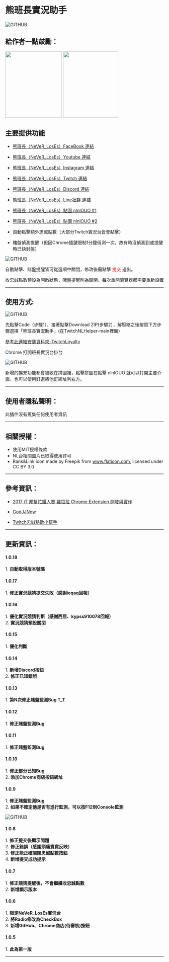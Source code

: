 # 熊班長實況助手

![GITHUB]( https://github.com/JinWei0811/NLHelper/blob/main/interface.gif "interface")

## 給作者一點鼓勵：
<img src="https://github.com/JinWei0811/NLHelper/blob/main/JKOPay.png" width=180 height=211>
<img src="https://github.com/JinWei0811/NLHelper/blob/main/Linepay.png" width=175 height=211>

## 主要提供功能
- <p><a href="https://www.facebook.com/NeVeRLosEs">熊班長（NeVeR_LosEs）FaceBook 連結</a></p>
- <p><a href="https://www.youtube.com/channel/UCRdJzOsu4MwKmY04vfAIDHw">熊班長（NeVeR_LosEs）Youtube 連結</a></p>
- <p><a href="https://www.instagram.com/nln1nl/?hl=zh-tw">熊班長（NeVeR_LosEs）Instagram 連結</a></p>
- <p><a href="https://www.twitch.tv/never_loses">熊班長（NeVeR_LosEs）Twitch 連結</a></p>
- <p><a href="https://discord.com/invite/Ycf9Gsxy2A">熊班長（NeVeR_LosEs）Discord 連結</a></p>
- <p><a href="https://reurl.cc/Ldp8L4">熊班長（NeVeR_LosEs）Line社群 連結</a></p>
- <p><a href="https://store.line.me/stickershop/product/13117151/zh-Hant">熊班長（NeVeR_LosEs）貼圖 nlnlOUO #1</a></p>
- <p><a href="https://store.line.me/stickershop/product/14696383/zh-Hant">熊班長（NeVeR_LosEs）貼圖 nlnlOUO #2</a></p>

- 自動點擊額外忠誠點數（大部分Twitch實況台皆會點擊）
- 賭盤偵測提醒（但因Chrome插鍵限制1分鐘偵測一次，故有時沒偵測到或提醒時已快封盤）

![GITHUB]( https://github.com/JinWei0811/TwitchNLHelper/blob/main/Notification.png "notification")
<p>自動點擊、賭盤提醒皆可從選項中關閉，修改後需點擊 <font color=#FF0000>提交</font> 送出。</p>
<p>收忠誠點數預設為開啟狀態，賭盤提醒則為關閉。每次重開瀏覽器都需要重新設置</p>
<hr>

## 使用方式:
![GITHUB]( https://github.com/JinWei0811/TwitchNLHelper/blob/main/Github_Download.png "introduction")

<p>先點擊Code（步驟1），接著點擊Download ZIP(步驟2），解壓縮之後按照下方步驟選擇「熊班長實況助手」(在TwitchNLHelper-main裡面）</p>

<p><a href="https://www.alexclassroom.com/internet/google/google-chrome/how-to-manually-install-chrome-extension/">參考此連結安裝資料夾-TwitchLoyalty</a></p>

<p>Chrome 打開班長實況台掛台</p>

![GITHUB]( https://github.com/JinWei0811/TwitchNLHelper/blob/main/Introduction.png "introduction")
<p>新增的擴充功能都會被收在拼圖裡，點擊拼圖在點擊 nlnlOUO 就可以打開主要介面，也可以使用釘選將他釘網址列右方。</p>

<hr>

## 使用者隱私聲明：
此插件沒有蒐集任何使用者資訊

<hr>

## 相關授權：
* 使用MIT授權條款
* NL台相關圖片已取得使用許可
* Rank&Link icon made by Freepik from www.flaticon.com, licensed under CC BY 3.0

<hr>

## 參考資訊：
* <p><a href="https://ithelp.ithome.com.tw/users/20079450/ironman/1149">2017 iT 邦幫忙鐵人賽 羅拉拉 Chrome Extension 開發與實作</a></p>
* <p><a href="https://github.com/kakapontw/GodJJNow">GodJJNow</a></p>
* <p><a href="https://github.com/sky7st/TwitchAutoLoyalty">Twitch忠誠點數小幫手</a></p>


<hr>

## 更新資訊：

<h4>1.0.18</h4>
1. <strong>自動取得版本號碼</strong> <br>

<h4>1.0.17</h4>
1. <strong>修正實況競猜提交失敗（感謝ieqaq回報）</strong> <br>

<h4>1.0.16</h4>
1. <strong>優化實況競猜判斷（感謝西居、kypss910078回報）</strong> <br>
2. <strong>實況競猜預設關閉</strong> <br>

<h4>1.0.15</h4>
1. <strong>優化判斷</strong>

<h4>1.0.14</h4>
1. <strong>新增Discord按鈕</strong> <br>
2. <strong>修正已知錯誤</strong>

<h4>1.0.13</h4>
1. <strong>第N次修正賭盤監測Bug T_T </strong>

<h4>1.0.12</h4>
1. <strong>修正賭盤監測Bug</strong>

<h4>1.0.11</h4>
1. <strong>修正賭盤監測Bug</strong>

<h4>1.0.10</h4>
1. <strong>修正部分已知Bug</strong> <br>
2. <strong>添加Chrome商店按鈕網址</strong>

<h4>1.0.9</h4>
1. <strong>修正賭盤監測Bug</strong> <br>
2. <strong>如果不確定他是否有進行監測，可以按F12到Console監測</strong> <br>

![GITHUB]( https://github.com/JinWei0811/TwitchNLHelper/blob/main/Detection.png "Detection")


<h4>1.0.8</h4>
1. <strong>修正提交後顯示問題</strong> <br>
2. <strong>修正錯誤（感謝頭痛寶寶反映）</strong> <br>
3. <strong>修正能正確關閉忠誠點數按鈕</strong> <br>
4. <strong>新增提交成功提示</strong>


<h4>1.0.7</h4>
1. <strong>修正競猜提醒後，不會繼續收忠誠點數</strong> <br>
2. <strong>新增顯示版本</strong>

<h4>1.0.6</h4>
1. <strong>限定NeVeR_LosEs實況台</strong> <br>
2. <strong>將Radio修改為CheckBox</strong> <br>
3. <strong>新增GitHub、Chrome商店(待審核)按鈕</strong>

<h4>1.0.5</h4>
1. <strong>此為第一版</strong>

<hr>
